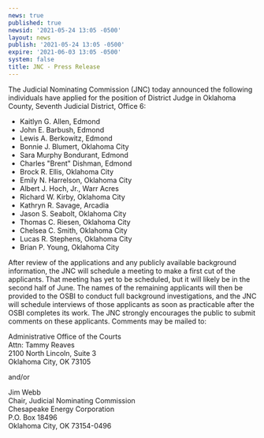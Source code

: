 ```yaml
---
news: true
published: true
newsid: '2021-05-24 13:05 -0500'
layout: news
publish: '2021-05-24 13:05 -0500'
expire: '2021-06-03 13:05 -0500'
system: false
title: JNC - Press Release
---
```

The Judicial Nominating Commission (JNC) today announced the following individuals have applied for the position of District Judge in Oklahoma County, Seventh Judicial District, Office 6:

- Kaitlyn G. Allen, Edmond
- John E. Barbush, Edmond
- Lewis A. Berkowitz, Edmond
- Bonnie J. Blumert, Oklahoma City
- Sara Murphy Bondurant, Edmond
- Charles "Brent" Dishman, Edmond
- Brock R. Ellis, Oklahoma City
- Emily N. Harrelson, Oklahoma City
- Albert J. Hoch, Jr., Warr Acres
- Richard W. Kirby, Oklahoma City
- Kathryn R. Savage, Arcadia
- Jason S. Seabolt, Oklahoma City
- Thomas C. Riesen, Oklahoma City
- Chelsea C. Smith, Oklahoma City
- Lucas R. Stephens, Oklahoma City
- Brian P. Young, Oklahoma City

After review of the applications and any publicly available background information, the JNC will schedule a meeting to make a first cut of the applicants. That meeting has yet to be scheduled, but it will likely be in the second half of June. The names of the remaining applicants will then be provided to the OSBI to conduct full background investigations, and the JNC will schedule interviews of those applicants as soon as practicable after the OSBI completes its work.
The JNC strongly encourages the public to submit comments on these applicants. Comments may be mailed to:

Administrative Office of the Courts  
Attn: Tammy Reaves  
2100 North Lincoln, Suite 3  
Oklahoma City, OK 73105   

and/or 

Jim Webb  
Chair, Judicial Nominating Commission  
Chesapeake Energy Corporation  
P.O. Box 18496  
Oklahoma City, OK 73154-0496
